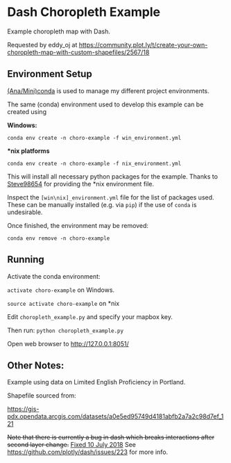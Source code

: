 # Dash Choropleth Example

Example choropleth map with Dash.

Requested by eddy_oj at https://community.plot.ly/t/create-your-own-choropleth-map-with-custom-shapefiles/2567/18

## Environment Setup

[(Ana/Mini)conda](https://conda.io/docs/user-guide/install/download.html) is used to manage my different project environments.

The same (conda) environment used to develop this example can be created using

**Windows:**

`conda env create -n choro-example -f win_environment.yml`

**\*nix platforms**

`conda env create -n choro-example -f nix_environment.yml`

This will install all necessary python packages for the example. Thanks to [Steve98654](https://github.com/steve98654) for providing the \*nix environment file.

Inspect the `[win\nix]_environment.yml` file for the list of packages used.
These can be manually installed (e.g. via `pip`) if the use of `conda` is undesirable.

Once finished, the environment may be removed:

`conda env remove -n choro-example`

## Running

Activate the conda environment:

`activate choro-example` on Windows.

`source activate choro-example` on \*nix

Edit `choropleth_example.py` and specify your mapbox key.

Then run: `python choropleth_example.py`

Open web browser to http://127.0.0.1:8051/

## Other Notes:

Example using data on Limited English Proficiency in Portland.

Shapefile sourced from:

https://gis-pdx.opendata.arcgis.com/datasets/a0e5ed95749d4181abfb2a7a2c98d7ef_121


~~Note that there is currently a bug in dash which breaks interactions after second layer change.~~
[Fixed 10 July 2018](https://github.com/plotly/dash-core-components/pull/228)
See https://github.com/plotly/dash/issues/223 for more info.
